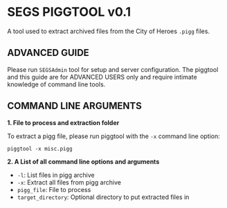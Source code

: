 SEGS PIGGTOOL v0.1
======

A tool used to extract archived files from the City of Heroes `.pigg` files.


ADVANCED GUIDE
------
Please run `SEGSAdmin` tool for setup and server configuration. The piggtool and this guide are for ADVANCED USERS only and require intimate knowledge of command line tools.


COMMAND LINE ARGUMENTS
------

**1. File to process and extraction folder**

To extract a pigg file, please run piggtool with the `-x` command line option:

```
piggtool -x misc.pigg
```


**2. A List of all command line options and arguments**

- `-l`: List files in pigg archive
- `-x`: Extract all files from pigg archive
- `pigg_file`: File to process
- `target_directory`: Optional directory to put extracted files in
